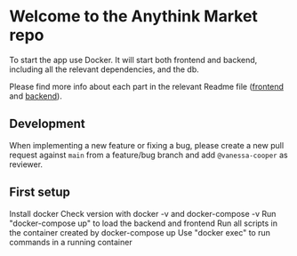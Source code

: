 # Welcome to the Anythink Market repo

To start the app use Docker. It will start both frontend and backend, including all the relevant dependencies, and the db.

Please find more info about each part in the relevant Readme file ([frontend](frontend/readme.md) and [backend](backend/README.md)).

## Development

When implementing a new feature or fixing a bug, please create a new pull request against `main` from a feature/bug branch and add `@vanessa-cooper` as reviewer.

## First setup

Install docker
Check version with docker -v and docker-compose -v
Run "docker-compose up" to load the backend and frontend
Run all scripts in the container created by docker-compose up
Use "docker exec" to run commands in a running container

